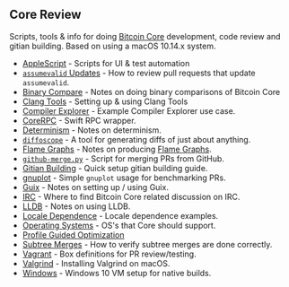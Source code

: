 ## Core Review
Scripts, tools & info for doing [Bitcoin Core](https://github.com/bitcoin/bitcoin) development, code review and gitian building. Based on using a macOS 10.14.x system.

- [AppleScript](/applescript/README.md) - Scripts for UI & test automation
- [`assumevalid` Updates](update-assumevalid.md) - How to review pull requests that update `assumevalid`.
- [Binary Compare](binary-compare.md) - Notes on doing binary comparisons of Bitcoin Core
- [Clang Tools](clang-tools.md) - Setting up & using Clang Tools
- [Compiler Explorer](compiler-explorer.md) - Example Compiler Explorer use case.
- [CoreRPC](https://github.com/fanquake/CoreRPC) - Swift RPC wrapper.
- [Determinism](determinism.md) - Notes on determinism.
- [`diffoscope`](diffoscope.md) - A tool for generating diffs of just about anything.
- [Flame Graphs](/flamegraph/README.md) - Notes on producing [Flame Graphs](https://github.com/brendangregg/FlameGraph).
- [`github-merge.py`](github-merge.md) - Script for merging PRs from GitHub.
- [Gitian Building](/gitian-building/) - Quick setup gitian building guide.
- [gnuplot](gnuplot/README.md) - Simple `gnuplot` usage for benchmarking PRs.
- [Guix](guix/README.md) - Notes on setting up / using Guix.
- [IRC](irc.md) - Where to find Bitcoin Core related discussion on IRC.
- [LLDB](lldb.md) - Notes on using LLDB.
- [Locale Dependence](/locale-dependence/) - Locale dependence examples.
- [Operating Systems](operating-systems.md) - OS's that Core should support.
- [Profile Guided Optimization](pgo.md)
- [Subtree Merges](subtree-merge.md) - How to verify subtree merges are done correctly.
- [Vagrant](/vagrant) - Box definitions for PR review/testing.
- [Valgrind](valgrind.md) - Installing Valgrind on macOS.
- [Windows](windows.md) - Windows 10 VM setup for native builds.
